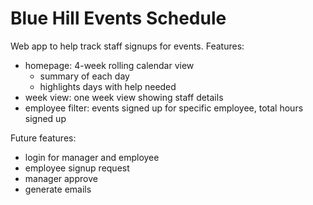# Blue Hill Events Schedule

Web app to help track staff signups for events. Features:

  - homepage: 4-week rolling calendar view
    - summary of each day
    - highlights days with help needed
  - week view: one week view showing staff details
  - employee filter: events signed up for specific employee, total hours signed up

  Future features:
  - login for manager and employee
  - employee signup request
  - manager approve
  - generate emails
